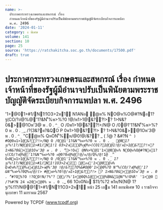 ```yaml
---
name: >-
  ประกาศกระทรวงเกษตรและสหกรณ์ เรื่อง
  กำหนดเจ้าหน้าที่ของรัฐผู้มีอำนาจปรับเป็นพินัยตามพระราชบัญญัติจัดระเบียบกิจการแพปลา
  พ.ศ. 2496
date: '2024-01-11'
category: ง พิเศษ
volume: 141
section: 10
page: 25
source: 'https://ratchakitcha.soc.go.th/documents/17500.pdf'
draft: true
---
```


# ประกาศกระทรวงเกษตรและสหกรณ์ เรื่อง กำหนดเจ้าหน้าที่ของรัฐผู้มีอำนาจปรับเป็นพินัยตามพระราชบัญญัติจัดระเบียบกิจการแพปลา พ.ศ. 2496

'1>@01>#1/N1!1O3>2ห1์ N1ANอ ํ@ห% NO@ห%O@#?Nอ1?ฐ(CO/?อํ@%@'1?&N'็%พ>%?0 !@/พ1>1@&??!>? 1>N&?0&>@1Oพ'3@ พ . 0 . `^_` O /0พ1>1@&??!>/N@ O /0@1'1?&N'็%พ>%?0 พ . 0 . `_`_ /?(3&?ค?&QO P 0พ1>1@&??!> ? 1>N&?0&>@1Oพ'3@ พ . 0 . `^_` "Cํ@ห% QหON'็%ห/@0!@/&?? _ ( 3ํ@ ? &#?N `^ ) #O@0พ1>1@&??!>/N@ O /0@1'1?&N'็%พ>%?0 พ . 0 . `_`_ @N1?ฐ/%!1?/N@@11>#1/N1!1 O3>2ห1์Q%ฐ@%>(CO1?1@@1!@/พ1>1@&??!>? 1>N&?0&>@1Oพ'3@ พ . 0 . `^_` >!Oอ ํ @N%>%@1'1>@0ํ@ห% NO@ห%O@#?Nอ1?ฐ(CO/?อํ@%@'1?&N'็%พ>%?0 อ@0?0อํ@%@!@/ค/@/Q%/@!1@ _^ OหNพ1>1@&??!>/N@ O /0@1'1?&N'็%พ>%?0 พ . 0 . `_`_ 1?ฐ/%!1?/N@@11>#1/N1!1O3>2ห1์ @ออ'1>@0ํ@ห% QหOพ%?@%อค์@12>พ@%'3@ !@/&??O%&#O@0'1>@0%?O N'็%(CO/?อํ@%@'1?&N'็%พ>%?0Q%ค/@/(> #@พ>%?0!@/พ1>1@&??!> ? 1>N&?0&>@1Oพ'3@ พ . 0 . `^_` #?O%?O !?OO!N/?%"? @/?%'1>@0Q%1@>@%BN&1@N'็%!O%R' '1>@0  /?%#?N 24 พ20>@0% พ . 0 . `_ 66 1Oอ0Nอ $11/%?2 พ1ห/N(N@ 1?ฐ/%!1?/N@@11>#1/N1!1O3>2ห1์ หน้า 25 เลม 141 ตอนพิเศษ 10 ง ราชกิจจานุเบกษา 11 มกราคม 2567

Powered by TCPDF (www.tcpdf.org)
